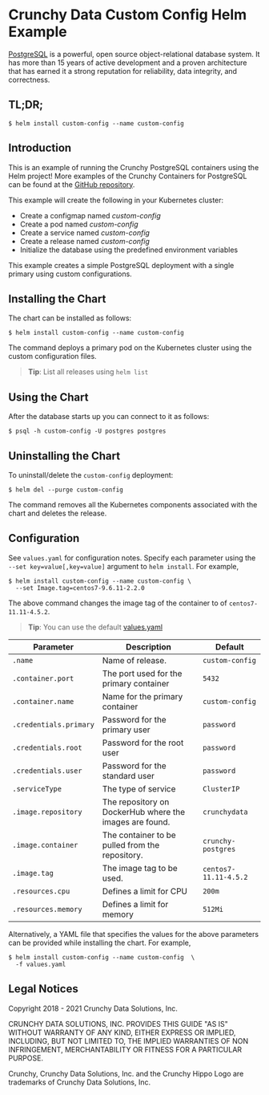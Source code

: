 Crunchy Data Custom Config Helm Example
=======

[PostgreSQL](https://postgresql.org) is a powerful, open source object-relational database system. It has more than 15 years of active development and a proven architecture that has earned it a strong reputation for reliability, data integrity, and correctness.


TL;DR;
------

```console
$ helm install custom-config --name custom-config
```

Introduction
------------

This is an example of running the Crunchy PostgreSQL containers using the Helm project! More examples of the Crunchy Containers for PostgreSQL can be found at the [GitHub repository](https://github.com/CrunchyData/crunchy-containers).

This example will create the following in your Kubernetes cluster:

 * Create a configmap named *custom-config*
 * Create a pod named *custom-config*
 * Create a service named *custom-config*
 * Create a release named *custom-config*
 * Initialize the database using the predefined environment variables

This example creates a simple PostgreSQL deployment with a single primary using custom configurations.

Installing the Chart
--------------------

The chart can be installed as follows:

```console
$ helm install custom-config --name custom-config
```

The command deploys a primary pod on the Kubernetes cluster using the custom configuration files.

> **Tip**: List all releases using `helm list`

Using the Chart
----------------------

After the database starts up you can connect to it as follows:

```console
$ psql -h custom-config -U postgres postgres
```

Uninstalling the Chart
----------------------

To uninstall/delete the `custom-config` deployment:

```console
$ helm del --purge custom-config
```

The command removes all the Kubernetes components associated with the chart and deletes the release.

Configuration
-------------

See `values.yaml` for configuration notes. Specify each parameter using the `--set key=value[,key=value]` argument to `helm install`. For example,

```console
$ helm install custom-config --name custom-config \
  --set Image.tag=centos7-9.6.11-2.2.0
```

The above command changes the image tag of the container to of `centos7-11.11-4.5.2`.

> **Tip**: You can use the default [values.yaml](values.yaml)

| Parameter                  | Description                        | Default                                                    |
| -----------------------    | ---------------------------------- | ---------------------------------------------------------- |
| `.name`                 | Name of release.                 | `custom-config`                                        |
| `.container.port`        | The port used for the primary container      | `5432`                                                      |
| `.container.name`        | Name for the primary container      | `custom-config`                                                      |
| `.credentials.primary`                | Password for the primary user    | `password`                                                      |
| `.credentials.root`            | Password for the root user        | `password`                                                      |
| `.credentials.user`            | Password for the standard user   | `password`                                                      |
| `.serviceType`      | The type of service      | `ClusterIP`               
| `.image.repository` | The repository on DockerHub where the images are found.    | `crunchydata`                                           |
| `.image.container` | The container to be pulled from the repository.    | `crunchy-postgres`                                                    |
| `.image.tag` | The image tag to be used.    | `centos7-11.11-4.5.2`                                                    |
| `.resources.cpu` | Defines a limit for CPU    | `200m`                                                    |
| `.resources.memory` | Defines a limit for memory    | `512Mi`                                                    |

Alternatively, a YAML file that specifies the values for the above parameters can be provided while installing the chart. For example,

```console
$ helm install custom-config --name custom-config  \
  -f values.yaml
```

Legal Notices
-------------

Copyright 2018 - 2021 Crunchy Data Solutions, Inc.

CRUNCHY DATA SOLUTIONS, INC. PROVIDES THIS GUIDE "AS IS" WITHOUT WARRANTY OF ANY KIND, EITHER EXPRESS OR IMPLIED, INCLUDING, BUT NOT LIMITED TO, THE IMPLIED WARRANTIES OF NON INFRINGEMENT, MERCHANTABILITY OR FITNESS FOR A PARTICULAR PURPOSE.

Crunchy, Crunchy Data Solutions, Inc. and the Crunchy Hippo Logo are trademarks of Crunchy Data Solutions, Inc.
